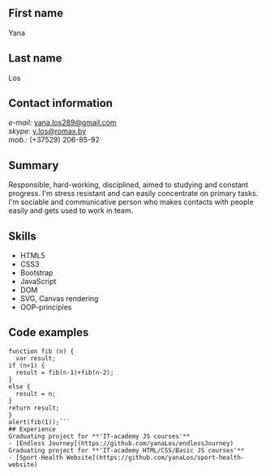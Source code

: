 ## First name  Yana## Last name  Los## Contact information  *e-mail:* yana.los289@gmail.com  *skype:* y.los@romax.by  *mob.:* (+37529) 206-85-92## Summary  Responsible, hard-working, disciplined, aimed to studying and constant progress. I'm stress resistant and can easily concentrate on primary tasks. I'm sociable and communicative person who makes contacts with people easily and gets used to work in team.## Skills  - HTML5  - CSS3  - Bootstrap  - JavaScript  - DOM  - SVG, Canvas rendering  - OOP-principles  ## Code examples  ```function fib (n) {  var result;if (n>1) {  result = fib(n-1)+fib(n-2);}else {  result = n;}return result;}alert(fib(1));```## Experience  Graduating project for **'IT-academy JS courses'**  - [Endless Journey](https://github.com/yanaLos/endlessJourney)  Graduating project for **'IT-academy HTML/CSS/Basic JS courses'**    - [Sport-Health Website](https://github.com/yanaLos/sport-health-website)